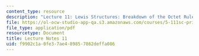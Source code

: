 ```yaml
---
content_type: resource
description: "Lecture 11: Lewis Structures: Breakdown of the Octet Rule\r\n"
file: https://ol-ocw-studio-app-qa.s3.amazonaws.com/courses/5-111sc-principles-of-chemical-science-fall-2014/f9902c1a0fe37ae489857862deffa086_MIT5_111F14_Lec11.pdf
file_type: application/pdf
resourcetype: Document
title: Lecture Notes 11
uid: f9902c1a-0fe3-7ae4-8985-7862deffa086
---
```

